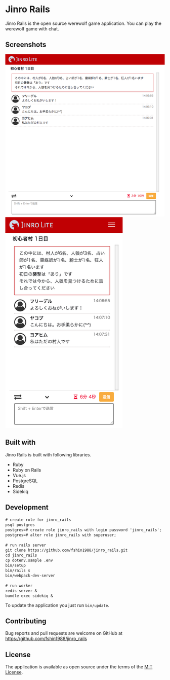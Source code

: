 # Jinro Rails
Jinro Rails is the open source werewolf game application.
You can play the werewolf game with chat.

## Screenshots
![](docs/screenshot_pc.png)
![](docs/screenshot_sp.png)

## Built with
Jinro Rails is built with following libraries.

- Ruby
- Ruby on Rails
- Vue.js
- PostgreSQL
- Redis
- Sidekiq

## Development
```
# create role for jinro_rails
psql postgres
postgres=# create role jinro_rails with login password 'jinro_rails';
postgres=# alter role jinro_rails with superuser;

# run rails server
git clone https://github.com/fshin1988/jinro_rails.git
cd jinro_rails
cp dotenv.sample .env
bin/setup
bin/rails s
bin/webpack-dev-server

# run worker
redis-server &
bundle exec sidekiq &
```

To update the application you just run `bin/update`.

## Contributing
Bug reports and pull requests are welcome on GitHub at https://github.com/fshin1988/jinro_rails

## License
The application is available as open source under the terms of the [MIT License](http://opensource.org/licenses/MIT).

